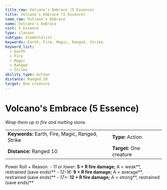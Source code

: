 ```yaml
---
title_raw: Volcano's Embrace (5 Essence)
title: Volcano's Embrace (5 Essence)
name_raw: Volcano's Embrace
name: Volcano's Embrace
cost: 5 Essence
type: classes
subtype: elementalist
keywords: Earth, Fire, Magic, Ranged, Strike
keyword_list:
  - Earth
  - Fire
  - Magic
  - Ranged
  - Strike
ability_type: Action
distance: Ranged 10
target: One creature
---
```


# Volcano's Embrace (5 Essence)

*Wrap them up in fire and melting stone.*

|                                                  |                          |
| :----------------------------------------------- | :----------------------- |
| **Keywords:** Earth, Fire, Magic, Ranged, Strike | **Type:** Action         |
| **Distance:** Ranged 10                          | **Target:** One creature |

Power Roll + Reason: - *11 or lower:* **5 + R fire damage;** A \< weak\*\*, restrained (save ends)\*\* - *12-16:* **9 + R fire damage;** A \< average\*\*, restrained (save ends)\*\* - *17+:* **12 + R fire damage;** A \< strong\*\*, restrained (save ends)\*\*
